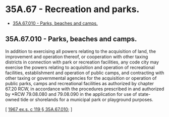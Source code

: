 # 35A.67 - Recreation and parks.
* [35A.67.010 - Parks, beaches and camps.](#35a67010---parks-beaches-and-camps)
## 35A.67.010 - Parks, beaches and camps.
In addition to exercising all powers relating to the acquisition of land, the improvement and operation thereof, or cooperation with other taxing districts in connection with park or recreation facilities, any code city may exercise the powers relating to acquisition and operation of recreational facilities, establishment and operation of public camps, and contracting with other taxing or governmental agencies for the acquisition or operation of public parks, camps and recreational facilities as authorized by chapter 67.20 RCW, in accordance with the procedures prescribed in and authorized by *RCW 79.08.080 and 79.08.090 in the application for use of state-owned tide or shorelands for a municipal park or playground purposes.

\[ [1967 ex.s. c 119 § 35A.67.010](https://leg.wa.gov/CodeReviser/documents/sessionlaw/1967ex1c119.pdf?cite=1967%20ex.s.%20c%20119%20§%2035A.67.010); \]

